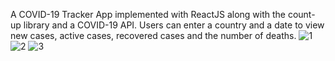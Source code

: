 A COVID-19 Tracker App implemented with ReactJS along with the count-up library and a COVID-19 API. Users can enter a country and a date to view new cases, active cases, recovered cases and the number of deaths.
![1](https://user-images.githubusercontent.com/67498282/116749306-5fec6200-aa1e-11eb-8052-fff282a3ca62.PNG)
![2](https://user-images.githubusercontent.com/67498282/116749328-68449d00-aa1e-11eb-8ff8-fa8b28ce8114.PNG)
![3](https://user-images.githubusercontent.com/67498282/116749352-70044180-aa1e-11eb-8329-6ce8fe640948.PNG)




